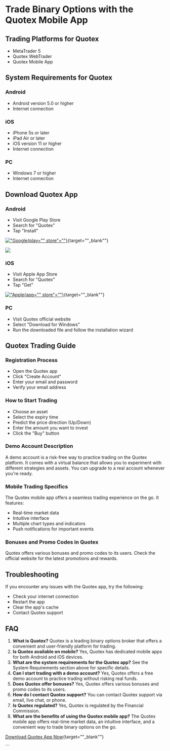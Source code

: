 # Trade Binary Options with the Quotex Mobile App

## Trading Platforms for Quotex

-   MetaTrader 5
-   Quotex WebTrader
-   Quotex Mobile App

## System Requirements for Quotex

### Android

-   Android version 5.0 or higher
-   Internet connection

### iOS

-   iPhone 5s or later
-   iPad Air or later
-   iOS version 11 or higher
-   Internet connection

### PC

-   Windows 7 or higher
-   Internet connection

## Download Quotex App

### Android

-   Visit Google Play Store
-   Search for "Quotex"
-   Tap "Install"

[!["Google](\%22play-store-button.png\%22){play=""
store"=""}](\%22https://play.google.com/store/apps/details?id=com.binary.options.quotex&hl=en_IN&gl=US\%22){target=""_blank""}

[![](https://static.quotex.io/files/5_en/300_250.jpg)](https://traff.sbs/brokerqxsignupf)

### iOS

-   Visit Apple App Store
-   Search for "Quotex"
-   Tap "Get"

[!["Apple](\%22app-store-button.png\%22){app=""
store"=""}](\%22https://apps.apple.com/us/app/quotex/id1577299821\%22){target=""_blank""}

### PC

-   Visit Quotex official website
-   Select "Download for Windows"
-   Run the downloaded file and follow the installation wizard

## Quotex Trading Guide

### Registration Process

-   Open the Quotex app
-   Click "Create Account"
-   Enter your email and password
-   Verify your email address

### How to Start Trading

-   Choose an asset
-   Select the expiry time
-   Predict the price direction (Up/Down)
-   Enter the amount you want to invest
-   Click the "Buy" button

### Demo Account Description

A demo account is a risk-free way to practice trading on the Quotex
platform. It comes with a virtual balance that allows you to experiment
with different strategies and assets. You can upgrade to a real account
whenever you\'re ready.

### Mobile Trading Specifics

The Quotex mobile app offers a seamless trading experience on the go. It
features:

-   Real-time market data
-   Intuitive interface
-   Multiple chart types and indicators
-   Push notifications for important events

### Bonuses and Promo Codes in Quotex

Quotex offers various bonuses and promo codes to its users. Check the
official website for the latest promotions and rewards.

## Troubleshooting

If you encounter any issues with the Quotex app, try the following:

-   Check your internet connection
-   Restart the app
-   Clear the app\'s cache
-   Contact Quotex support

## FAQ

1.  **What is Quotex?** Quotex is a leading binary options broker that
    offers a convenient and user-friendly platform for trading.
2.  **Is Quotex available on mobile?** Yes, Quotex has dedicated mobile
    apps for both Android and iOS devices.
3.  **What are the system requirements for the Quotex app?** See the
    System Requirements section above for specific details.
4.  **Can I start trading with a demo account?** Yes, Quotex offers a
    free demo account to practice trading without risking real funds.
5.  **Does Quotex offer bonuses?** Yes, Quotex offers various bonuses
    and promo codes to its users.
6.  **How do I contact Quotex support?** You can contact Quotex support
    via email, live chat, or phone.
7.  **Is Quotex regulated?** Yes, Quotex is regulated by the Financial
    Commission.
8.  **What are the benefits of using the Quotex mobile app?** The Quotex
    mobile app offers real-time market data, an intuitive interface, and
    a convenient way to trade binary options on the go.

[Download Quotex App
Now](\%22https://traff.sbs/quotexonelink\%22){target=""_blank""}

\`\`\`

